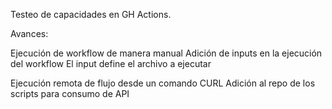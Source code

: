 Testeo de capacidades en GH Actions.

Avances:

Ejecución de workflow de manera manual
Adición de inputs en la ejecución del workflow
El input define el archivo a ejecutar

Ejecución remota de flujo desde un comando CURL
Adición al repo de los scripts para consumo de API
